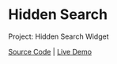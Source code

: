 # Hidden Search

Project: Hidden Search Widget

[Source Code](./README.md) | [Live Demo](https://josephgattuso.github.io/js-projects/hidden-search/index)
